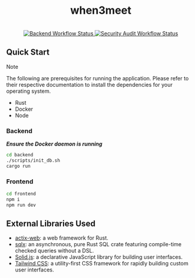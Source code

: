 <h1 align="center">when3meet</h1>

<br />

<div align="center">
  <!-- Github Actions -->
  <a href="https://github.com/garrettladley/when3meet/actions/workflows/backend.yml">
    <img src="https://github.com/garrettladley/when3meet/actions/workflows/backend.yml/badge.svg"
      alt="Backend Workflow Status" />
  </a>
  <a href="https://github.com/garrettladley/when3meet/actions/workflows/security_audit.yml">
    <img src="https://github.com/garrettladley/when3meet/actions/workflows/security_audit.yml/badge.svg"
    alt="Security Audit Workflow Status" />
  </a>
</div>

## Quick Start

> [!NOTE]
> The following are prerequisites for running the application. Please refer to their respective documentation to install the dependencies for your operating system.
>
> - Rust
> - Docker
> - Node

### Backend

***Ensure the Docker daemon is running***

```bash
cd backend
./scripts/init_db.sh
cargo run
```

### Frontend

```bash
cd frontend
npm i
npm run dev
```

## External Libraries Used

- [actix-web](https://actix.rs/): a web framework for Rust.
- [sqlx](https://docs.rs/sqlx/latest/sqlx/): an asynchronous, pure Rust SQL crate featuring compile-time checked queries without a DSL.
- [Solid.js](https://www.solidjs.com/): a declarative JavaScript library for building user interfaces.
- [Tailwind CSS](https://tailwindcss.com/): a utility-first CSS framework for rapidly building custom user interfaces.
